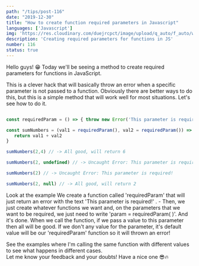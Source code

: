 ```yaml
---
path: "/tips/post-116"
date: "2019-12-30"
title: "How to create function required parameters in Javascript"
languages: ['Javascript']
img: 'https://res.cloudinary.com/duejrcpct/image/upload/q_auto/f_auto/w_1000/v1587499984/tips/116-1_foipyc.png'
description: 'Creating required parameters for functions in JS'
number: 116
status: true
---
```


Hello guys! 😁
Today we'll be seeing a method to create required parameters for functions in JavaScript.

This is a clever hack that will basically throw an error when a specific parameter is not passed to a function. Obviously there are better ways to do this, but this is a simple method that will work well for most situations. Let's see how to do it.

 ```javascript
 
const requiredParam = () => { throw new Error('This parameter is required!') }

const sumNumbers = (val1 = requiredParam(), val2 = requiredParam()) => {
    return val1 + val2
}

sumNumbers(2,4) // -> All good, will return 6

sumNumbers(2, undefined) // -> Uncaught Error: This parameter is required!

sumNumbers(2) // -> Uncaught Error: This parameter is required!

sumNumbers(2, null) // -> All good, will return 2

 ```

Look at the example
We create a function called 'requiredParam' that will just return an error with the text 'This parameter is required!' . -
Then, we just create whatever functions we want and, on the parameters that we want to be required, we just need to write 'param = requiredParam( )'. And it's done. When we call the function, if we pass a value to this parameter then all will be good. If we don't any value for the parameter, it's default value will be our 'requiredParam' function so it will thrown an error!

See the examples where I'm calling the same function with different values to see what happens in different cases.  
Let me know your feedback and your doubts! Have a nice one 😎🔥